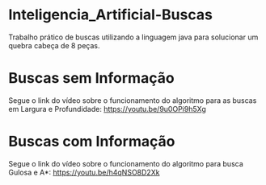 # Inteligencia_Artificial-Buscas
Trabalho prático de buscas utilizando a linguagem java para solucionar um quebra cabeça de 8 peças.
# Buscas sem Informação
Segue o link do vídeo sobre o funcionamento do algoritmo para as buscas em Largura e Profundidade: https://youtu.be/9u0OPi9h5Xg
# Buscas com Informação
Segue o link do vídeo sobre o funcionamento do algoritmo para busca Gulosa e A*: https://youtu.be/h4qNSO8D2Xk
